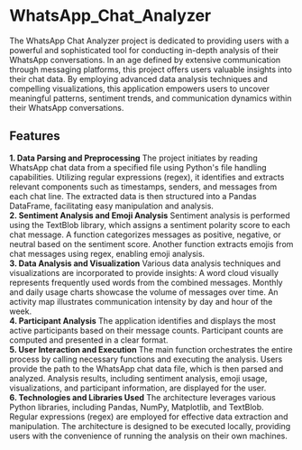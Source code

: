 # WhatsApp_Chat_Analyzer
The WhatsApp Chat Analyzer project is dedicated to providing users with a powerful and sophisticated tool for conducting in-depth analysis of their WhatsApp conversations. In an age defined by extensive communication through messaging platforms, this project offers users valuable insights into their chat data. By employing advanced data analysis techniques and compelling visualizations, this application empowers users to uncover meaningful patterns, sentiment trends, and communication dynamics within their WhatsApp conversations.

<h2>Features</h2> 

**1. Data Parsing and Preprocessing**
The project initiates by reading WhatsApp chat data from a specified file using Python's file handling capabilities.
Utilizing regular expressions (regex), it identifies and extracts relevant components such as timestamps, senders, and messages from each chat line.
The extracted data is then structured into a Pandas DataFrame, facilitating easy manipulation and analysis.
<br>
**2. Sentiment Analysis and Emoji Analysis**
Sentiment analysis is performed using the TextBlob library, which assigns a sentiment polarity score to each chat message.
A function categorizes messages as positive, negative, or neutral based on the sentiment score.
Another function extracts emojis from chat messages using regex, enabling emoji analysis.
<br>
**3. Data Analysis and Visualization**
Various data analysis techniques and visualizations are incorporated to provide insights:
A word cloud visually represents frequently used words from the combined messages.
Monthly and daily usage charts showcase the volume of messages over time.
An activity map illustrates communication intensity by day and hour of the week.
<br>
**4. Participant Analysis**
The application identifies and displays the most active participants based on their message counts.
Participant counts are computed and presented in a clear format.
<br>
**5. User Interaction and Execution**
The main function orchestrates the entire process by calling necessary functions and executing the analysis.
Users provide the path to the WhatsApp chat data file, which is then parsed and analyzed.
Analysis results, including sentiment analysis, emoji usage, visualizations, and participant information, are displayed for the user.
<br>
**6. Technologies and Libraries Used**
The architecture leverages various Python libraries, including Pandas, NumPy, Matplotlib, and TextBlob.
Regular expressions (regex) are employed for effective data extraction and manipulation.
The architecture is designed to be executed locally, providing users with the convenience of running the analysis on their own machines.
